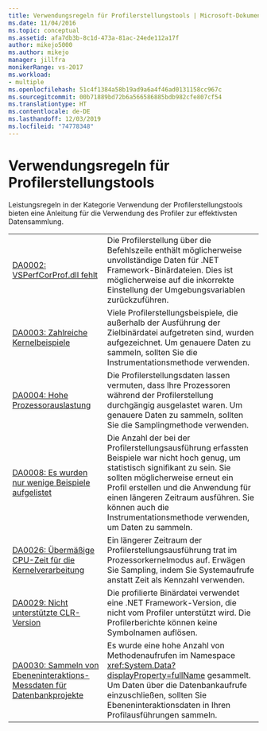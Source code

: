 ```yaml
---
title: Verwendungsregeln für Profilerstellungstools | Microsoft-Dokumentation
ms.date: 11/04/2016
ms.topic: conceptual
ms.assetid: afa7db3b-8c1d-473a-81ac-24ede112a17f
author: mikejo5000
ms.author: mikejo
manager: jillfra
monikerRange: vs-2017
ms.workload:
- multiple
ms.openlocfilehash: 51c4f1384a58b19ad9a6a4f46ad0131158cc967c
ms.sourcegitcommit: 00b71889bd72b6a566586885bdb982cfe807cf54
ms.translationtype: HT
ms.contentlocale: de-DE
ms.lasthandoff: 12/03/2019
ms.locfileid: "74778348"
---
```

# <a name="profiling-tools-usage-rules"></a>Verwendungsregeln für Profilerstellungstools
Leistungsregeln in der Kategorie Verwendung der Profilerstellungstools bieten eine Anleitung für die Verwendung des Profiler zur effektivsten Datensammlung.

| | |
| - | - |
| [DA0002: VSPerfCorProf.dll fehlt](../profiling/da0002-vsperfcorprof-dll-is-missing.md) | Die Profilerstellung über die Befehlszeile enthält möglicherweise unvollständige Daten für .NET Framework-Binärdateien. Dies ist möglicherweise auf die inkorrekte Einstellung der Umgebungsvariablen zurückzuführen. |
| [DA0003: Zahlreiche Kernelbeispiele](../profiling/da0003-many-kernel-samples.md) | Viele Profilerstellungsbeispiele, die außerhalb der Ausführung der Zielbinärdatei aufgetreten sind, wurden aufgezeichnet. Um genauere Daten zu sammeln, sollten Sie die Instrumentationsmethode verwenden. |
| [DA0004: Hohe Prozessorauslastung](../profiling/da0004-high-processor-usage.md) | Die Profilerstellungsdaten lassen vermuten, dass Ihre Prozessoren während der Profilerstellung durchgängig ausgelastet waren. Um genauere Daten zu sammeln, sollten Sie die Samplingmethode verwenden. |
| [DA0008: Es wurden nur wenige Beispiele aufgelistet](../profiling/da0008-few-samples-collected.md) | Die Anzahl der bei der Profilerstellungsausführung erfassten Beispiele war nicht hoch genug, um statistisch signifikant zu sein. Sie sollten möglicherweise erneut ein Profil erstellen und die Anwendung für einen längeren Zeitraum ausführen. Sie können auch die Instrumentationsmethode verwenden, um Daten zu sammeln. |
| [DA0026: Übermäßige CPU-Zeit für die Kernelverarbeitung](../profiling/da0026-excessive-kernel-cpu-time-processing.md) | Ein längerer Zeitraum der Profilerstellungsausführung trat im Prozessorkernelmodus auf. Erwägen Sie Sampling, indem Sie Systemaufrufe anstatt Zeit als Kennzahl verwenden. |
| [DA0029: Nicht unterstützte CLR-Version](../profiling/da0029-unsupported-clr-version.md) | Die profilierte Binärdatei verwendet eine .NET Framework-Version, die nicht vom Profiler unterstützt wird. Die Profilerberichte können keine Symbolnamen auflösen. |
| [DA0030: Sammeln von Ebeneninteraktions-Messdaten für Datenbankprojekte](../profiling/da0030-gather-tier-interaction-measurements-for-database-projects.md) | Es wurde eine hohe Anzahl von Methodenaufrufen im Namespace <xref:System.Data?displayProperty=fullName> gesammelt. Um Daten über die Datenbankaufrufe einzuschließen, sollten Sie Ebeneninteraktionsdaten in Ihren Profilausführungen sammeln. |
